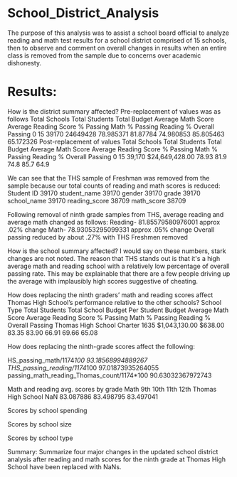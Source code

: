 # School_District_Analysis
The purpose of this analysis was to assist a school board official to analyze reading and math test results for a school district comprised of 15 schools, then to observe and comment on overall changes in results when an entire class is removed from the sample due to concerns over academic dishonesty. 

# Results: 

How is the district summary affected? 
Pre-replacement of values was as follows
Total Schools	Total Students	Total Budget	Average Math Score	Average Reading Score	% Passing Math	% Passing Reading	% Overall Passing
0	15	           39170	         24649428	        78.985371	        81.87784	           74.980853	    85.805463	           65.172326
Post-replacement of values
Total Schools	Total Students	Total Budget	Average Math Score	Average Reading Score	% Passing Math	% Passing Reading	% Overall Passing
0	  15	          39,170	      $24,649,428.00	     78.93	             81.9	                 74.8	           85.7	              64.9

We can see that the THS sample of Freshman was removed from the sample because our total counts of reading and math scores is reduced:
Student ID       39170
student_name     39170
gender           39170
grade            39170
school_name      39170
reading_score    38709
math_score       38709

Following removal of ninth grade samples from THS, average reading and average math changed as follows:
Reading- 81.85579580976001 approx .02% change
Math- 78.93053295099331  approx .05% change
Overall passing reduced by about .27% with THS Freshmen removed

How is the school summary affected? I would say on these numbers, stark changes are not noted. The reason that THS stands out is that it's a high average math and reading school with a relatively low percentage of overall passing rate. This may be explainable that there are a few people driving up the average with implausibly high scores suggestive of cheating. 

How does replacing the ninth graders’ math and reading scores affect Thomas High School’s performance relative to the other schools?
School                Type	Total Students	Total School Budget	Per Student Budget	Average Math Score	Average Reading Score	% Passing Math	% Passing Reading	% Overall Passing
Thomas High School	Charter	1635	               $1,043,130.00	      $638.00	              83.35	              83.90	             66.91	           69.66	           65.08

How does replacing the ninth-grade scores affect the following:

HS_passing_math/1174*100
93.18568994889267
THS_passing_reading/1174*100
97.01873935264055
passing_math_reading_Thomas_count/1174*100
90.63032367972743

Math and reading avg. scores by grade
      Math              9th    10th           11th       12th
Thomas High School	    NaN	  83.087886	     83.498795	 83.497041


Scores by school spending


Scores by school size

Scores by school type

Summary: Summarize four major changes in the updated school district analysis after reading and math scores for the ninth grade at Thomas High School have been replaced with NaNs.

